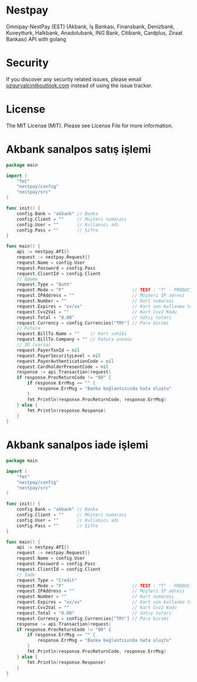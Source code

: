 # Nestpay
Omnipay-NestPay (EST) (Akbank, İş Bankası, Finansbank, Denizbank, Kuveytturk, Halkbank, Anadolubank, ING Bank, Citibank, Cardplus, Ziraat Bankası) API with golang

# Security
If you discover any security related issues, please email ozguryalcin@outlook.com instead of using the issue tracker.

# License
The MIT License (MIT). Please see License File for more information.


# Akbank sanalpos satış işlemi
```go
package main

import (
	"fmt"
	"nestpay/config"
	"nestpay/src"
)

func init() {
	config.Bank = "akbank" // Banka
	config.Client = ""     // Müşteri numarası
	config.User = ""       // Kullanıcı adı
	config.Pass = ""       // Şifre
}

func main() {
	api := nestpay.API{}
	request := nestpay.Request{}
	request.Name = config.User
	request.Password = config.Pass
	request.ClientId = config.Client
	// Ödeme
	request.Type = "Auth"
	request.Mode = "P"                          // TEST : "T" - PRODUCTION "P"
	request.IPAddress = ""                      // Müşteri IP adresi
	request.Number = ""                         // Kart numarası
	request.Expires = "xx/xx"                   // Kart son kullanma tarihi
	request.Cvv2Val = ""                        // Kart Cvv2 Kodu
	request.Total = "0.00"                      // Satış tutarı
	request.Currency = config.Currencies["TRY"] // Para birimi
	// Fatura
	request.BillTo.Name = ""    // Kart sahibi
	request.BillTo.Company = "" // Fatura unvanı
	// 3D (varsa)
	request.PayerTxnId = nil
	request.PayerSecurityLevel = nil
	request.PayerAuthenticationCode = nil
	request.CardholderPresentCode = nil
	response := api.Transaction(request)
	if response.ProcReturnCode != "00" {
		if response.ErrMsg == "" {
			response.ErrMsg = "Banka bağlantısında hata oluştu"
		}
		fmt.Println(response.ProcReturnCode, response.ErrMsg)
	} else {
		fmt.Println(response.Response)
	}
}
```


# Akbank sanalpos iade işlemi
```go
package main

import (
	"fmt"
	"nestpay/config"
	"nestpay/src"
)

func init() {
	config.Bank = "akbank" // Banka
	config.Client = ""     // Müşteri numarası
	config.User = ""       // Kullanıcı adı
	config.Pass = ""       // Şifre
}

func main() {
	api := nestpay.API{}
	request := nestpay.Request{}
	request.Name = config.User
	request.Password = config.Pass
	request.ClientId = config.Client
	// İade
	request.Type = "Credit"
	request.Mode = "P"                          // TEST : "T" - PRODUCTION "P"
	request.IPAddress = ""                      // Müşteri IP adresi
	request.Number = ""                         // Kart numarası
	request.Expires = "xx/xx"                   // Kart son kullanma tarihi
	request.Cvv2Val = ""                        // Kart Cvv2 Kodu
	request.Total = "0.00"                      // Satış tutarı
	request.Currency = config.Currencies["TRY"] // Para birimi
	response := api.Transaction(request)
	if response.ProcReturnCode != "00" {
		if response.ErrMsg == "" {
			response.ErrMsg = "Banka bağlantısında hata oluştu"
		}
		fmt.Println(response.ProcReturnCode, response.ErrMsg)
	} else {
		fmt.Println(response.Response)
	}
}
```
